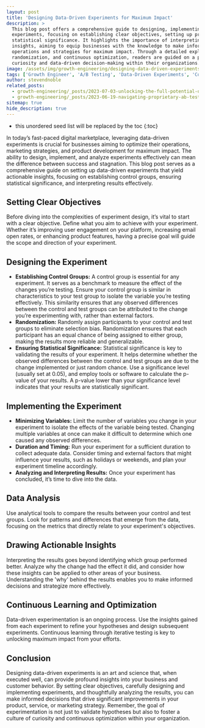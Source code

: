 ```yaml
---
layout: post
title: 'Designing Data-Driven Experiments for Maximum Impact'
description: >
  This blog post offers a comprehensive guide to designing, implementing, and analyzing data-driven
  experiments, focusing on establishing clear objectives, setting up proper control groups, and ensuring
  statistical significance. It highlights the importance of interpreting experimental results for actionable
  insights, aiming to equip businesses with the knowledge to make informed decisions that optimize
  operations and strategies for maximum impact. Through a detailed exploration of experiment design,
  randomization, and continuous optimization, readers are guided on a path to fostering a culture of
  curiosity and data-driven decision-making within their organizations.
image: /assets/img/growth-engineering/designing-data-driven-experiments-for-maximum-impact.jpg
tags: ['Growth Engineer', 'A/B Testing', 'Data-Driven Experiments', 'Control Groups', 'Statistical Significance', 'Randomization Techniques', 'Analyzing Experimental Data', 'Actionable Insights']
author: stevendnoble
related_posts:
  - growth-engineering/_posts/2023-07-03-unlocking-the-full-potential-of-ab-testing-a-deep-dive-into-down-funnel-metrics.md
  - growth-engineering/_posts/2023-06-19-navigating-proprietary-ab-testing-frameworks-innovations-and-implications-for-marketers.md
sitemap: true
hide_description: true
---
```


* this unordered seed list will be replaced by the toc
{:toc}

In today’s fast-paced digital marketplace, leveraging data-driven experiments is crucial for businesses aiming to optimize their operations, marketing strategies, and product development for maximum impact. The ability to design, implement, and analyze experiments effectively can mean the difference between success and stagnation. This blog post serves as a comprehensive guide on setting up data-driven experiments that yield actionable insights, focusing on establishing control groups, ensuring statistical significance, and interpreting results effectively.

## Setting Clear Objectives

Before diving into the complexities of experiment design, it’s vital to start with a clear objective. Define what you aim to achieve with your experiment. Whether it’s improving user engagement on your platform, increasing email open rates, or enhancing product features, having a precise goal will guide the scope and direction of your experiment.

## Designing the Experiment

* **Establishing Control Groups:** A control group is essential for any experiment. It serves as a benchmark to measure the effect of the changes you’re testing. Ensure your control group is similar in characteristics to your test group to isolate the variable you’re testing effectively. This similarity ensures that any observed differences between the control and test groups can be attributed to the change you’re experimenting with, rather than external factors.
* **Randomization:** Randomly assign participants to your control and test groups to eliminate selection bias. Randomization ensures that each participant has an equal chance of being assigned to either group, making the results more reliable and generalizable.
* **Ensuring Statistical Significance:** Statistical significance is key to validating the results of your experiment. It helps determine whether the observed differences between the control and test groups are due to the change implemented or just random chance. Use a significance level (usually set at 0.05), and employ tools or software to calculate the p-value of your results. A p-value lower than your significance level indicates that your results are statistically significant.

## Implementing the Experiment

* **Minimizing Variables:** Limit the number of variables you change in your experiment to isolate the effects of the variable being tested. Changing multiple variables at once can make it difficult to determine which one caused any observed differences.
* **Duration and Timing:** Run your experiment for a sufficient duration to collect adequate data. Consider timing and external factors that might influence your results, such as holidays or weekends, and plan your experiment timeline accordingly.
* **Analyzing and Interpreting Results:** Once your experiment has concluded, it’s time to dive into the data.

## Data Analysis

Use analytical tools to compare the results between your control and test groups. Look for patterns and differences that emerge from the data, focusing on the metrics that directly relate to your experiment's objectives.

## Drawing Actionable Insights

Interpreting the results goes beyond identifying which group performed better. Analyze why the change had the effect it did, and consider how these insights can be applied to other areas of your business. Understanding the 'why' behind the results enables you to make informed decisions and strategize more effectively.

## Continuous Learning and Optimization

Data-driven experimentation is an ongoing process. Use the insights gained from each experiment to refine your hypotheses and design subsequent experiments. Continuous learning through iterative testing is key to unlocking maximum impact from your efforts.

## Conclusion

Designing data-driven experiments is an art and science that, when executed well, can provide profound insights into your business and customer behavior. By setting clear objectives, carefully designing and implementing experiments, and thoughtfully analyzing the results, you can make informed decisions that drive significant improvements in your product, service, or marketing strategy. Remember, the goal of experimentation is not just to validate hypotheses but also to foster a culture of curiosity and continuous optimization within your organization.